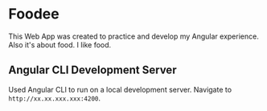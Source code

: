 # Foodee

This Web App was created to practice and develop my Angular experience. Also it's about food. I like food.

## Angular CLI Development Server

Used Angular CLI to run on a local development server. Navigate to `http://xx.xx.xxx.xxx:4200`.

